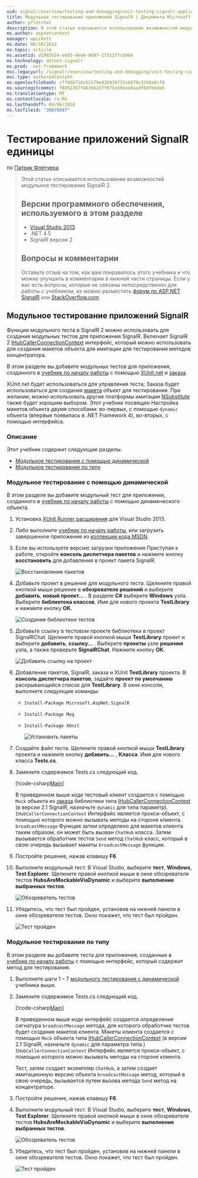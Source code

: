 ```yaml
---
uid: signalr/overview/testing-and-debugging/unit-testing-signalr-applications
title: Модульное тестирование приложений SignalR | Документы Microsoft
author: pfletcher
description: В этой статье описывается использование возможностей модульное тестирование SignalR 2.0.
ms.author: aspnetcontent
manager: wpickett
ms.date: 06/10/2014
ms.topic: article
ms.assetid: d1983524-e0d5-4ee6-9d87-1f552f7cb964
ms.technology: dotnet-signalr
ms.prod: .net-framework
msc.legacyurl: /signalr/overview/testing-and-debugging/unit-testing-signalr-applications
msc.type: authoredcontent
ms.openlocfilehash: cff866716cb1179e02b930f33cb0f8c33d4a6cf0
ms.sourcegitcommit: f8852267f463b62d7f975e56bea9aa3f68fbbdeb
ms.translationtype: MT
ms.contentlocale: ru-RU
ms.lasthandoff: 04/06/2018
ms.locfileid: "30870847"
---
```

<a name="unit-testing-signalr-applications"></a>Тестирование приложений SignalR единицы
====================
по [Патрик Флетчера](https://github.com/pfletcher)

> Этой статье описывается использование возможностей модульное тестирование SignalR 2. 
> 
> ## <a name="software-versions-used-in-this-topic"></a>Версии программного обеспечения, используемого в этом разделе
> 
> 
> - [Visual Studio 2013](https://www.microsoft.com/visualstudio/eng/2013-downloads)
> - .NET 4.5
> - SignalR версии 2
>   
> 
> 
> ## <a name="questions-and-comments"></a>Вопросы и комментарии
> 
> Оставьте отзыв на том, как вам понравилось этого учебника и что можно улучшить в комментарии в нижней части страницы. Если у вас есть вопросы, которые не связаны непосредственно для работы с учебником, их можно разместить [форум по ASP.NET SignalR](https://forums.asp.net/1254.aspx/1?ASP+NET+SignalR) или [StackOverflow.com](http://stackoverflow.com/).


<a id="unit"></a>
## <a name="unit-testing-signalr-applications"></a>Модульное тестирование приложений SignalR

Функции модульного теста в SignalR 2 можно использовать для создания модульных тестов для приложения SignalR. Включает SignalR 2 [IHubCallerConnectionContext](https://msdn.microsoft.com/library/microsoft.aspnet.signalr.hubs.ihubcallerconnectioncontext(v=vs.118).aspx) интерфейс, который можно использовать для создания макетов объекта для имитации для тестирования методов концентратора.

В этом разделе вы добавите модульных тестов для приложения, созданного в [учебник по началу работы](../getting-started/tutorial-getting-started-with-signalr.md) с помощью [XUnit.net](https://github.com/xunit/xunit) и [заказа](https://github.com/Moq/moq4).

XUnit.net будет использоваться для управления теста; Заказа будет использоваться для создания [макета](http://en.wikipedia.org/wiki/Mock_object) объект для тестирования. При желании; можно использовать другие платформы имитации [NSubstitute](http://nsubstitute.github.io/) также будет хорошим выбором. Этот учебник посвящен Настройка макетов объекта двумя способами: во-первых, с помощью `dynamic` объекта (впервые появилась в .NET Framework 4), во-вторых, с помощью интерфейса.

### <a name="contents"></a>Описание

Этот учебник содержит следующие разделы.

- [Модульное тестирование с помощью динамической](#dynamic)
- [Модульное тестирование по типу](#type)

<a id="dynamic"></a>
### <a name="unit-testing-with-dynamic"></a>Модульное тестирование с помощью динамической

В этом разделе вы добавите модульный тест для приложения, созданного в [учебник по началу работы](../getting-started/tutorial-getting-started-with-signalr.md) с помощью динамического объекта.

1. Установка [XUnit Runner расширения](https://visualstudiogallery.msdn.microsoft.com/463c5987-f82b-46c8-a97e-b1cde42b9099) для Visual Studio 2013.
2. Либо выполните [учебник по началу работы](../getting-started/tutorial-getting-started-with-signalr.md), или загрузить завершенное приложение из [коллекции кода MSDN](https://code.msdn.microsoft.com/SignalR-Getting-Started-b9d18aa9).
3. Если вы используете версию загрузки приложения Приступая к работе, откройте **консоль диспетчера пакетов** и нажмите кнопку **восстановить** для добавления в проект пакета SignalR.

    ![Восстановление пакетов](unit-testing-signalr-applications/_static/image1.png)
4. Добавьте проект в решение для модульного теста. Щелкните правой кнопкой мыши решение в **обозревателе решений** и выберите **добавить**, **новый проект...** . В разделе **C#** выберите **Windows** узла. Выберите **библиотека классов**. Имя для нового проекта **TestLibrary** и нажмите кнопку **ОК**.

    ![Создание библиотеки тестов](unit-testing-signalr-applications/_static/image2.png)
5. Добавьте ссылку в тестовом проекте библиотеки в проект SignalRChat. Щелкните правой кнопкой мыши **TestLibrary** проект и выберите **добавить**, **ссылку...** . Выберите **проекты** узле **решения** узла, а также проверьте **SignalRChat**. Нажмите кнопку **ОК**.

    ![Добавить ссылку на проект](unit-testing-signalr-applications/_static/image3.png)
6. Добавление пакетов, SignalR, заказа и XUnit **TestLibrary** проекта. В **консоль диспетчера пакетов**, задайте **проект по умолчанию** раскрывающийся список для **TestLibrary**. В окне консоли, выполните следующие команды:

   - `Install-Package Microsoft.AspNet.SignalR`
   - `Install-Package Moq`
   - `Install-Package XUnit`

     ![Установить пакеты](unit-testing-signalr-applications/_static/image4.png)
7. Создайте файл теста. Щелкните правой кнопкой мыши **TestLibrary** проекта и нажмите кнопку **добавить...** , **Класса**. Имя для нового класса **Tests.cs**.
8. Замените содержимое Tests.cs следующий код.

    [!code-csharp[Main](unit-testing-signalr-applications/samples/sample1.cs)]

    В приведенном выше коде тестовый клиент создается с помощью `Mock` объекта из [заказа](https://github.com/Moq/moq4) библиотеки типа [IHubCallerConnectionContext](https://msdn.microsoft.com/library/microsoft.aspnet.signalr.hubs.ihubcallerconnectioncontext(v=vs.118).aspx) (в версии 2.1 SignalR, назначьте `dynamic` для типа параметр). `IHubCallerConnectionContext` Интерфейс является прокси-объект, с помощью которого можно вызывать методы на стороне клиента. `broadcastMessage` Функция затем определено для макетов клиента таким образом, он может быть вызван `ChatHub` класса. Затем вызывается обработчик тестов `Send` метод `ChatHub` класс, который в свою очередь вызывает макеты `broadcastMessage` функции.
9. Постройте решение, нажав клавишу **F6**.
10. Выполните модульный тест. В Visual Studio, выберите **тест**, **Windows**, **Test Explorer**. Щелкните правой кнопкой мыши в окне обозревателя тестов **HubsAreMockableViaDynamic** и выберите **выполнение выбранных тестов**.

    ![Обозреватель тестов](unit-testing-signalr-applications/_static/image5.png)
11. Убедитесь, что тест был пройден, установив на нижней панели в окне обозревателя тестов. Окно покажет, что тест был пройден.

    ![Тест пройден](unit-testing-signalr-applications/_static/image6.png)

<a id="type"></a>
### <a name="unit-testing-by-type"></a>Модульное тестирование по типу

В этом разделе вы добавите теста для приложения, созданные в [учебник по началу работы](../getting-started/tutorial-getting-started-with-signalr.md) с помощью интерфейс, который содержит метод для тестирования.

1. Выполните шаги 1 – 7 [модульного тестирования с динамической](#dynamic) учебника выше.
2. Замените содержимое Tests.cs следующий код.

    [!code-csharp[Main](unit-testing-signalr-applications/samples/sample2.cs)]

    В приведенном выше коде интерфейс создается определение сигнатура `broadcastMessage` метода, для которого обработчик тестов будет создание макетов клиента. Макеты клиента создается с помощью `Mock` объекта типа [IHubCallerConnectionContext](https://msdn.microsoft.com/library/microsoft.aspnet.signalr.hubs.ihubcallerconnectioncontext(v=vs.118).aspx) (в версии 2.1 SignalR, назначьте `dynamic` для параметра типа.) `IHubCallerConnectionContext` Интерфейс является прокси-объект, с помощью которого можно вызывать методы на стороне клиента.

    Тест, затем создает экземпляр `ChatHub`, а затем создает имитационную версию объекта `broadcastMessage` метод, который в свою очередь, вызывается путем вызова метода `Send` метод на концентраторе.
3. Постройте решение, нажав клавишу **F6**.
4. Выполните модульный тест. В Visual Studio, выберите **тест**, **Windows**, **Test Explorer**. Щелкните правой кнопкой мыши в окне обозревателя тестов **HubsAreMockableViaDynamic** и выберите **выполнение выбранных тестов**.

    ![Обозреватель тестов](unit-testing-signalr-applications/_static/image7.png)
5. Убедитесь, что тест был пройден, установив на нижней панели в окне обозревателя тестов. Окно покажет, что тест был пройден.

    ![Тест пройден](unit-testing-signalr-applications/_static/image8.png)
